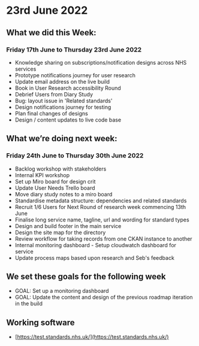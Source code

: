 # 23rd  June 2022 

## What we did this Week:
### Friday 17th  June  to Thursday 23rd June 2022
* Knowledge sharing on subscriptions/notification designs across NHS services
* Prototype notifications journey for user research
* Update email address on the live build
* Book in User Research accessibility Round
* Debrief Users from Diary Study
* Bug: layout issue in 'Related standards'
* Design notifications journey for testing
* Plan final changes of designs
* Design / content updates to live code base

## What we’re doing next week:
### Friday 24th June to Thursday 30th June 2022 

* Backlog workshop with stakeholders
* Internal KPI workshop
* Set up Miro board for design crit
* Update User Needs Trello board
* Move diary study notes to a miro board
* Standardise metadata structure: dependencies and related standards
* Recruit 1/6 Users for Next Round of research week commencing 13th June
* Finalise long service name, tagline, url and wording for standard types
* Design and build footer in the main service
* Design the site map for the directory
* Review workflow for taking records from one CKAN instance to another
* Internal monitoring dashboard - Setup cloudwatch dashboard for service
* Update process maps based upon research and Seb's feedback

## We set these goals for the following week
* GOAL: Set up a monitoring dashboard
* GOAL: Update the content and design of the previous roadmap iteration in the build

## Working software
* [https://test.standards.nhs.uk/](https://test.standards.nhs.uk/) 


